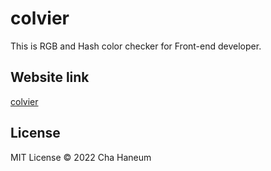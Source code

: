 # colvier
This is RGB and Hash color checker for Front-end developer.

## Website link
[colvier](https://colvier.vercel.app)

## License
MIT License &copy; 2022 Cha Haneum
